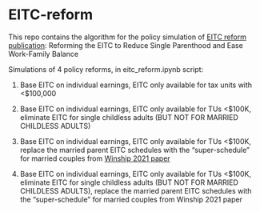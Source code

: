 # EITC-reform

This repo contains the algorithm for the policy simulation of [EITC reform publication](https://ifstudies.org/blog/reforming-the-eitc-to-reduce-single-parenthood-and-ease-work-family-balance): Reforming the EITC to Reduce Single Parenthood and Ease Work-Family Balance

Simulations of 4 policy reforms, in eitc_reform.ipynb script:

1. Base EITC on individual earnings, EITC only available for tax units with <$100,000
  
2. Base EITC on individual earnings, EITC only available for TUs <$100K, eliminate EITC for single childless adults (BUT NOT FOR MARRIED CHILDLESS ADULTS)

3. Base EITC on individual earnings, EITC only available for TUs <$100K, replace the married parent EITC schedules with the “super-schedule” for married couples from [Winship 2021 paper](https://www.aei.org/wp-content/uploads/2021/07/Reforming-tax-credits-to-promote-child-opportunity-and-aid-working-families.pdf?x91208)

4. Base EITC on individual earnings, EITC only available for TUs <$100K, eliminate EITC for single childless adults (BUT NOT FOR MARRIED CHILDLESS ADULTS), replace the married parent EITC schedules with the “super-schedule” for married couples from Winship 2021 paper
